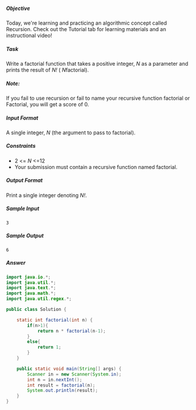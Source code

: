 ##### Objective 
Today, we're learning and practicing an algorithmic concept called Recursion. Check out the Tutorial tab for learning materials and an instructional video!

##### Task 
Write a factorial function that takes a positive integer, *N* as a parameter and prints the result of *N!* ( *N*factorial).

##### Note: 
If you fail to use recursion or fail to name your recursive function factorial or Factorial, you will get a score of 0.

##### Input Format

A single integer, *N* (the argument to pass to factorial).

##### Constraints
* 2 <= *N* <=12
* Your submission must contain a recursive function named factorial.

##### Output Format

Print a single integer denoting *N!*.

##### Sample Input
```
3
```
##### Sample Output
```
6
```
##### Answer
```java
import java.io.*;
import java.util.*;
import java.text.*;
import java.math.*;
import java.util.regex.*;

public class Solution {

    static int factorial(int n) {
        if(n>1){
            return n * factorial(n-1);
        }
        else{
            return 1;
        }
    }

    public static void main(String[] args) {
        Scanner in = new Scanner(System.in);
        int n = in.nextInt();
        int result = factorial(n);
        System.out.println(result);
    }
}

```